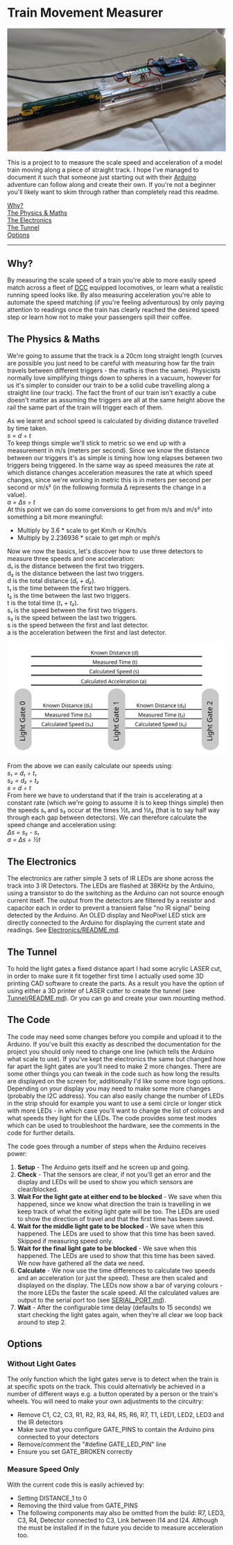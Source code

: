 ﻿# Train Movement Measurer

![Photo of completed project on my short test track](Photo.jpg)

This is a project to to measure the scale speed and acceleration of a model train moving along a piece of straight track. I hope I've managed to document it such that someone just starting out with their [Arduino](https://www.arduino.cc/) adventure can follow along and create their own. If you're not a beginner you'll likely want to skim through rather than completely read this readme.

[Why?](#why)\
[The Physics & Maths](#the-physics-maths)\
[The Electronics](#the-electronics)\
[The Tunnel](#the-tunnel)\
[Options](#options)

---

## Why?

By measuring the scale speed of a train you're able to more easily speed match across a fleet of [DCC](https://wikipedia.org/wiki/Digital_Command_Control "Digital Command Control on Wikipedia") equipped locomotives, or learn what a realistic running speed looks like. By also measuring acceleration you're able to automate the speed matching (if you're feeling adventurous) by only paying attention to readings once the train has clearly reached the desired speed step or learn how not to make your passengers spill their coffee.

## The Physics & Maths

We're going to assume that the track is a 20cm long straight length (curves are possible you just need to be careful with measuring how far the train travels between different triggers - the maths is then the same). Physicists normally love simplifying things down to spheres in a vacuum, however for us it's simpler to consider our train to be a solid cube travelling along a straight line (our track). The fact the front of our train isn't exactly a cube doesn't matter as assuming the triggers are all at the same height above the rail the same part of the train will trigger each of them.

As we learnt and school speed is calculated by dividing distance travelled by time taken.\
_s = d ÷ t_\
To keep things simple we'll stick to metric so we end up with a measurement in m/s (meters per second). Since we know the distance between our triggers it's as simple is timing how long elapses between two triggers being triggered.
In the same way as speed measures the rate at which distance changes acceleration measures the rate at which speed changes, since we're working in metric this is in meters per second per second or m/s² (in the following formula Δ represents the change in a value).\
_a = Δs ÷ t_\
At this point we can do some conversions to get from m/s and m/s² into something a bit more meaningful:
* Multiply by 3.6 * scale to get Km/h or Km/h/s
* Multiply by 2.236936 * scale to get mph or mph/s

Now we now the basics, let's discover how to use three detectors to measure three speeds and one acceleration:\
d₁ is the distance between the first two triggers.\
d₂ is the distance between the last two triggers.\
d is the total distance (_d₁ + d₂_).\
t₁ is the time between the first two triggers.\
t₂ is the time between the last two triggers.\
t is the total time (_t₁ + t₂_).\
s₁ is the speed between the first two triggers.\
s₂ is the speed between the last two triggers.\
s is the speed between the first and last detector.\
a is the acceleration between the first and last  detector.

![](ReadmeMathsDiagram.svg)

From the above we can easily calculate our speeds using:\
_s₁ = d₁ ÷ t₁_\
_s₂ = d₂ ÷ t₂_\
_s = d ÷ t_\
From here we have to understand that if the train is accelerating at a constant rate (which we're going to assume it is to keep things simple) then the speeds s₁ and s₂ occur at the times ½t₁ and ½t₂ (that is to say half way through each gap between detectors). We can therefore calculate the speed change and acceleration using:\
_Δs = s₂ - s₁_\
_a = Δs ÷ ½t_

## The Electronics

The electronics are rather simple 3 sets of IR LEDs are shone across the track into 3 IR Detectors. The LEDs are flashed at 38KHz by the Arduino, using a transistor to do the switching as the Arduino can not source enough current itself. The output from the detectors are filtered by a resistor and capacitor each in order to prevent a transient false "no IR signal" being detected by the Arduino. An OLED display and NeoPixel LED stick are directly connected to the Arduino for displaying the current state and readings.
See [Electronics/README.md](Electronics/README.md).

## The Tunnel

To hold the light gates a fixed distance apart I had some acrylic LASER cut, in order to make sure it fit together first time I actually used some 3D printing CAD software to create the parts. As a result you have the option of using either a 3D printer of LASER cutter to create the tunnel (see [Tunnel/README.md](Tunnel/README.md)). Or you can go and create your own mounting method.

## The Code

The code may need some changes before you compile and upload it to the Arduino. If you've built this exactly as described the documentation for the project you should only need to change one line (which tells the Arduino what scale to use). If you've kept the electronics the same but changed how far apart the light gates are you'll need to make 2 more changes. There are some other things you can tweak in the code such as how long the results are displayed on the screen for, additionally I'd like some more logo options. Depending on your display you may need to make some more changes (probably the I2C address). You can also easily change the number of LEDs in the strip should for example you want to use a semi circle or longer stick with more LEDs - in which case you'll want to change the list of colours and what speeds they light for the LEDs. The code provides some test modes which can be used to troubleshoot the hardware, see the comments in the code for further details.

The code goes through a number of steps when the Arduino receives power:
1. **Setup** - The Arduino gets itself and he screen up and going.
2. **Check** - That the sensors are clear, if not you'll get an error and the display and LEDs will be used to show you which sensors are clear/blocked.
3. **Wait For the light gate at either end to be blocked** - We save when this happened, since we know what direction the train is travelling in we keep track of what the exiting light gate will be too. The LEDs are used to show the direction of travel and that the first time has been saved.
4. **Wait for the middle light gate to be blocked** - We save when this happened. The LEDs are used to show that this time has been saved. Skipped if measuring speed only.
5. **Wait for the final light gate to be blocked** - We save when this happened. The LEDs are used to show that this time has been saved. We now have gathered all the data we need.
6. **Calculate** - We now use the time differences to calculate two speeds and an acceleration (or just the speed). These are then scaled and displayed on the display. The LEDs now show a bar of varying colours - the more LEDs the faster the scale speed. All the calculated values are output to the serial port too (see [SERIAL_PORT.md](SERIAL_PORT.md)).
1. **Wait** - After the configurable time delay (defaults to 15 seconds) we start checking the light gates again, when they're all clear we loop back around to step 2.

## Options

### Without Light Gates

The only function which the light gates serve is to detect when the train is at specific spots on the track. This could alternativly be achieved in a number of different ways e.g. a button operated by a person or the train's wheels. You will need to make your own adjustments to the circuitry:
* Remove C1, C2, C3, R1, R2, R3, R4, R5, R6, R7, T1, LED1, LED2, LED3 and the IR detectors
* Make sure that you configure GATE_PINS to contain the Arduino pins connected to your detectors
* Remove/comment the "#define GATE_LED_PIN" line
* Ensure you set GATE_BROKEN correctly

### Measure Speed Only

With the current code this is easily achieved by:
* Setting DISTANCE_1 to 0
* Removing the third value from GATE_PINS
* The following components may also be omitted from the build: R7, LED3, C3, R4, Detector connected to C3, Link between I14 and I24. Although the must be installed if in the future you decide to measure acceleration too.
